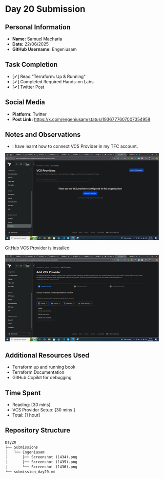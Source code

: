 # Day 20 Submission

## Personal Information
- **Name:** Samuel Macharia
- **Date:** 22/06/2025
- **GitHub Username:** Engeniusam

## Task Completion
- [✔] Read "Terraform: Up & Running"
- [✔] Completed Required Hands-on Labs
- [✔] Twitter Post

## Social Media
- **Platform:** Twitter
- **Post Link:** https://x.com/engeniusam/status/1936777607007354958

## Notes and Observations
- I have learnt how to connect VCS Provider in my TFC account.

![alt text](<Screenshot (1434).png>)

GitHub VCS Provider is installed

![alt text](<Screenshot (1436).png>)



## Additional Resources Used

- Terraform up and running book
- Terraform Documentation
- GitHub Copilot for debugging

## Time Spent
- Reading: [30 mins]
- VCS Provider Setup: [30 mins ]
- Total: [1 hour]

## Repository Structure

```
Day20
├── Submissions
│   └── Engeniusam
│       ├── Screenshot (1434).png
│       ├── Screenshot (1435).png
│       └── Screenshot (1436).png
└── submission_day20.md
```



